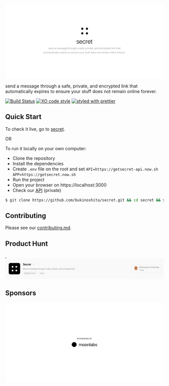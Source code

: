 <img src="secret.png"/>

send a message through a safe, private, and encrypted link that automatically expires to ensure your stuff does not remain online forever.

[![Build Status](https://travis-ci.org/bukinoshita/secret.svg)](https://travis-ci.org/bukinoshita/secret)
[![XO code style](https://img.shields.io/badge/code_style-XO-5ed9c7.svg)](https://github.com/sindresorhus/xo)
[![styled with prettier](https://img.shields.io/badge/styled_with-prettier-ff69b4.svg)](https://github.com/prettier/prettier)


## Quick Start

To check it live, go to [secret](https://getsecret.now.sh).

OR

To run it locally on your own computer:

- Clone the repository
- Install the dependencies
- Create `.env` file on the root and set `API=https://getsecret-api.now.sh APP=https://getsecret.now.sh`
- Run the project
- Open your browser on https://localhost:3000
- Check our [API](https://github.com/bukinoshita/secret-api) (private)

```bash
$ git clone https://github.com/bukinoshita/secret.git && cd secret && yarn && echo 'API=https://getsecret-api.now.sh APP=https://getsecret.now.sh' > .env && yarn dev
```


## Contributing

Please see our [contributing.md](https://github.com/bukinoshita/secret/blob/master/contributing.md).


## Product Hunt

<a href="https://www.producthunt.com/posts/secret-3">
  <img src="ph.png" width="1109">
</a>


## Sponsors

<img src="https://github.com/bukinoshita/hackdisrupt/blob/staging/design/assets/github-sponsor.png"/>
